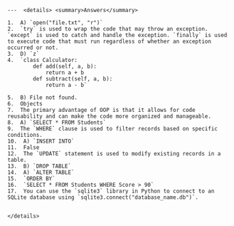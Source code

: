 ﻿    ---  <details> <summary>Answers</summary>  
    
    1.  A) `open("file.txt", "r")`
    2.  `try` is used to wrap the code that may throw an exception. `except` is used to catch and handle the exception. `finally` is used to execute code that must run regardless of whether an exception occurred or not.
    3.  D) `z`
    4.  `class Calculator:
            def add(self, a, b):
                return a + b
            def subtract(self, a, b):
                return a - b`
        
    5.  B) File not found.
    6.  Objects
    7.  The primary advantage of OOP is that it allows for code reusability and can make the code more organized and manageable.
    8.  A) `SELECT * FROM Students`
    9.  The `WHERE` clause is used to filter records based on specific conditions.
    10.  A) `INSERT INTO`
    11.  False
    12.  The `UPDATE` statement is used to modify existing records in a table.
    13.  B) `DROP TABLE`
    14.  A) `ALTER TABLE`
    15.  `ORDER BY`
    16.  `SELECT * FROM Students WHERE Score > 90`
    17.  You can use the `sqlite3` library in Python to connect to an SQLite database using `sqlite3.connect("database_name.db")`.
        
    
    </details>
